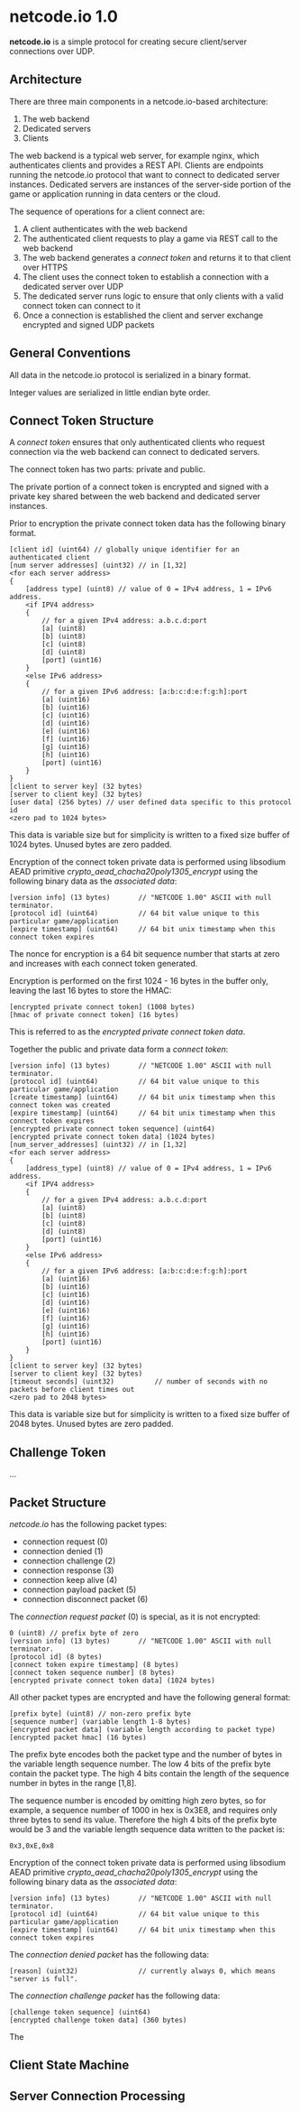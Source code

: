 # netcode.io 1.0

**netcode.io** is a simple protocol for creating secure client/server connections over UDP.

## Architecture

There are three main components in a netcode.io-based architecture:

1. The web backend
2. Dedicated servers
3. Clients

The web backend is a typical web server, for example nginx, which authenticates clients and provides a REST API. Clients are endpoints running the netcode.io protocol that want to connect to dedicated server instances. Dedicated servers are instances of the server-side portion of the game or application running in data centers or the cloud.

The sequence of operations for a client connect are:

1. A client authenticates with the web backend
2. The authenticated client requests to play a game via REST call to the web backend
3. The web backend generates a _connect token_ and returns it to that client over HTTPS
4. The client uses the connect token to establish a connection with a dedicated server over UDP
5. The dedicated server runs logic to ensure that only clients with a valid connect token can connect to it
6. Once a connection is established the client and server exchange encrypted and signed UDP packets

## General Conventions

All data in the netcode.io protocol is serialized in a binary format.

Integer values are serialized in little endian byte order.

## Connect Token Structure

A _connect token_ ensures that only authenticated clients who request connection via the web backend can connect to dedicated servers.

The connect token has two parts: private and public.

The private portion of a connect token is encrypted and signed with a private key shared between the web backend and dedicated server instances. 

Prior to encryption the private connect token data has the following binary format.

    [client id] (uint64) // globally unique identifier for an authenticated client
    [num server addresses] (uint32) // in [1,32]
    <for each server address>
    {
        [address type] (uint8) // value of 0 = IPv4 address, 1 = IPv6 address.
        <if IPV4 address>
        {
            // for a given IPv4 address: a.b.c.d:port
            [a] (uint8)
            [b] (uint8)
            [c] (uint8)
            [d] (uint8)
            [port] (uint16)
        }
        <else IPv6 address>
        {
            // for a given IPv6 address: [a:b:c:d:e:f:g:h]:port
            [a] (uint16)
            [b] (uint16)
            [c] (uint16)
            [d] (uint16)
            [e] (uint16)
            [f] (uint16)
            [g] (uint16)
            [h] (uint16)
            [port] (uint16)
        }
    }
    [client to server key] (32 bytes)
    [server to client key] (32 bytes)
    [user data] (256 bytes) // user defined data specific to this protocol id
    <zero pad to 1024 bytes>

This data is variable size but for simplicity is written to a fixed size buffer of 1024 bytes. Unused bytes are zero padded.

Encryption of the connect token private data is performed using libsodium AEAD primitive *crypto_aead_chacha20poly1305_encrypt* using the following binary data as the _associated data_: 

    [version info] (13 bytes)       // "NETCODE 1.00" ASCII with null terminator.
    [protocol id] (uint64)          // 64 bit value unique to this particular game/application
    [expire timestamp] (uint64)     // 64 bit unix timestamp when this connect token expires

The nonce for encryption is a 64 bit sequence number that starts at zero and increases with each connect token generated. 

Encryption is performed on the first 1024 - 16 bytes in the buffer only, leaving the last 16 bytes to store the HMAC:

    [encrypted private connect token] (1008 bytes)
    [hmac of private connect token] (16 bytes)

This is referred to as the _encrypted private connect token data_.

Together the public and private data form a _connect token_:

    [version info] (13 bytes)       // "NETCODE 1.00" ASCII with null terminator.
    [protocol id] (uint64)          // 64 bit value unique to this particular game/application
    [create timestamp] (uint64)     // 64 bit unix timestamp when this connect token was created
    [expire timestamp] (uint64)     // 64 bit unix timestamp when this connect token expires
    [encrypted private connect token sequence] (uint64)
    [encrypted private connect token data] (1024 bytes)
    [num_server_addresses] (uint32) // in [1,32]
    <for each server address>
    {
        [address_type] (uint8) // value of 0 = IPv4 address, 1 = IPv6 address.
        <if IPV4 address>
        {
            // for a given IPv4 address: a.b.c.d:port
            [a] (uint8)
            [b] (uint8)
            [c] (uint8)
            [d] (uint8)
            [port] (uint16)
        }
        <else IPv6 address>
        {
            // for a given IPv6 address: [a:b:c:d:e:f:g:h]:port
            [a] (uint16)
            [b] (uint16)
            [c] (uint16)
            [d] (uint16)
            [e] (uint16)
            [f] (uint16)
            [g] (uint16)
            [h] (uint16)
            [port] (uint16)
        }
    }
    [client to server key] (32 bytes)
    [server to client key] (32 bytes)
    [timeout seconds] (uint32)          // number of seconds with no packets before client times out
    <zero pad to 2048 bytes>

This data is variable size but for simplicity is written to a fixed size buffer of 2048 bytes. Unused bytes are zero padded.

## Challenge Token

...

## Packet Structure

*netcode.io* has the following packet types:

* connection request (0)
* connection denied (1)
* connection challenge (2)
* connection response (3)
* connection keep alive (4)
* connection payload packet (5)
* connection disconnect packet (6)

The _connection request packet_ (0) is special, as it is not encrypted:

    0 (uint8) // prefix byte of zero
    [version info] (13 bytes)       // "NETCODE 1.00" ASCII with null terminator.
    [protocol id] (8 bytes)
    [connect token expire timestamp] (8 bytes)
    [connect token sequence number] (8 bytes)
    [encrypted private connect token data] (1024 bytes)
    
All other packet types are encrypted and have the following general format:

    [prefix byte] (uint8) // non-zero prefix byte
    [sequence number] (variable length 1-8 bytes)
    [encrypted packet data] (variable length according to packet type)
    [encrypted packet hmac] (16 bytes)

The prefix byte encodes both the packet type and the number of bytes in the variable length sequence number. The low 4 bits of the prefix byte contain the packet type. The high 4 bits contain the length of the sequence number in bytes in the range [1,8].

The sequence number is encoded by omitting high zero bytes, so for example, a sequence number of 1000 in hex is 0x3E8, and requires only three bytes to send its value. Therefore the high 4 bits of the prefix byte would be 3 and the variable length sequence data written to the packet is:

    0x3,0xE,0x8

Encryption of the connect token private data is performed using libsodium AEAD primitive *crypto_aead_chacha20poly1305_encrypt* using the following binary data as the _associated data_: 

    [version info] (13 bytes)       // "NETCODE 1.00" ASCII with null terminator.
    [protocol id] (uint64)          // 64 bit value unique to this particular game/application
    [expire timestamp] (uint64)     // 64 bit unix timestamp when this connect token expires

The _connection denied packet_ has the following data:

    [reason] (uint32)               // currently always 0, which means "server is full".

The _connection challenge packet_ has the following data:

    [challenge token sequence] (uint64)
    [encrypted challenge token data] (360 bytes)
    
The 

## Client State Machine

## Server Connection Processing

